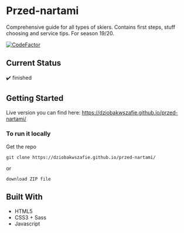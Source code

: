 # Przed-nartami

Comprehensive guide for all types of skiers. Contains first steps, stuff choosing and service tips.
For season 19/20.

[![CodeFactor](https://www.codefactor.io/repository/github/dziobakwszafie/przed-nartami/badge)](https://www.codefactor.io/repository/github/dziobakwszafie/przed-nartami)

## Current Status

:heavy_check_mark: finished

## Getting Started

Live version you can find here: https://dziobakwszafie.github.io/przed-nartami/

### To run it locally

Get the repo

```
git clone https://dziobakwszafie.github.io/przed-nartami/
```

or

```
download ZIP file
```

## Built With

- HTML5
- CSS3 + Sass
- Javascript
